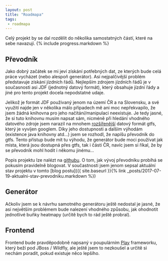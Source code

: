 ```yaml
---
layout: post
title: "Roadmapa"
tags:
 - roadmapa
---
```

Celý projekt by se dal rozdělit do několika samostatných částí, které na sebe navazují.
{% include progress.markdown %}

## Převodník
Jako dobrý začátek se mi jeví získání potřebných dat, ze kterých bude celá práce vycházet (nebo alespoň generátor). Asi nejpalčivější problém představuje získání jízdních řádů. Nejlepším zdrojem jízdních řádů je v současnosti asi JDF (jednotný datový formát), který obsahuje jízdní řády a jiné pro tento projekt docela nepodstatné udaje.

Jelikož je formát JDF použivaný jenom na území ČR a na Slovensku, a své využití najde jen v několika málo případech mě ani moc nepřekvapilo, že jsem žádná knihovna pro jeho načítání/manipulaci neexistuje. Je tedy jasné, že si tuto knihovnu musím napsat sám, nicméně při hledání vhodného datového zdroje jsem narazil na mnohem [rozšířenější](https://transit.land/feed-registry) datový formát gtfs, který je vyvíjen googlem. Díky jeho dostupnosti a dalším výhodám (existence java knihovny atd...) jsem se rozhodl, že napíšu převodník do gtfs. Tento přístup bude mít tu výhodu, že generátor bude moci používat jak místa, která jsou dostupná přes gtfs, tak i části ČR, navíc jsem si říkal, že by se převodník mohl hodit i někomu jinému...

Popis projektu lze nalézt na [githubu](https://github.com/Hnatekmar/jdf2gtfs). O tom, jak vývoj převodníku probíhá se pokusím pravidelně blogovat. V součastnosti jsem jenom sepsal aktuální stav projektu v tomto [blog postu]({{ site.baseurl }}{% link _posts/2017-07-19-aktualni-stav-prevodniku.markdown %})

## Generátor
Ačkoliv jsem se k návrhu samotného generátoru ještě nedostal je jasné, že asi největším problémem bude nalezení vhodného způsobu, jak ohodnotit jednotlivé buňky heatmapy (určitě bych to rád ještě probral).

## Frontend
Frontend bude pravděpodobně napsaný v poupulárním [Play](https://www.playframework.com/) frameworku, který beží pod JBoss / Wildfly, ale ještě jsem to nezkoušel a určitě si nechám poradit, pokud existuje něco lepšího.
